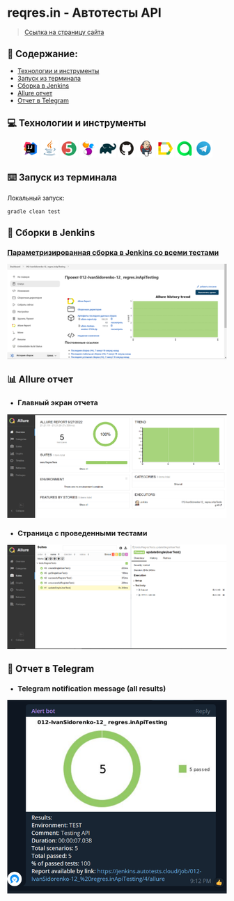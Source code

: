 #  reqres.in - Автотесты  API 
> <a target="_blank" href="https://reqres.in/">Ссылка на страницу сайта</a>

## :page_with_curl: Содержание:

- [Технологии и инструменты](#techno-технологии-и-инструменты)
- [Запуск из терминала](#arrow_forward-запуск-из-терминала)
- [Сборка в Jenkins](#jenkins-Jenkins-job)
- [Allure отчет](#report-Allure-отчет)
- [Отчет в Telegram](#telegram-Уведомление-в-Telegram-при-помощи-бота)

<a name="techno-технологии-и-инструменты"></a>
## :computer: Технологии и инструменты

<p align="center">
<img width="8%" title="IntelliJ IDEA" src="images/logo/Intelij_IDEA.svg">
<img width="8%" title="Java" src="images/logo/Java.svg">
<img width="8%" title="JUnit5" src="images/logo/JUnit5.svg">
<img width="8%" title="Selenide" src="images/logo/Selenide.svg">
<img width="8%" title="Gradle" src="images/logo/Gradle.svg">
<img width="8%" title="GitHub" src="images/logo/GitHub.svg">
<img width="8%" title="Jenkins" src="images/logo/Jenkins.svg">
<img width="8%" title="Allure Report" src="images/logo/Allure_Report.svg">
<img width="8%" title="Allure TestOps" src="images/logo/AllureTestOps.svg">
<img width="8%" title="Telegram" src="images/logo/Telegram.svg">
</p>

<a name="arrow_forward-запуск-из-терминала"></a>
## :keyboard: Запуск из терминала
Локальный запуск:
```
gradle clean test
```

<a name="jenkins-Jenkins-job"></a>
## :robot: Сборки в Jenkins
### <a target="_blank" href="https://jenkins.autotests.cloud/job/012-IvanSidorenko-12_%20regres.inApiTesting/">Параметризированная сборка в Jenkins со всеми тестами</a>
<p align="center">
<img title="Jenkins Job Run with parameters" src="images/screenshots/Screenshot_401.png">
</p>

<a name="report-Allure-отчет"></a>
## :bar_chart: Allure отчет
- ### Главный экран отчета
<p align="center">
<img title="Allure Overview Dashboard" src="images/screenshots/Screenshot_402.png">
</p>

- ### Страница с проведенными тестами
<p align="center">
<img title="Allure Test Page" src="images/screenshots/Screenshot_403.png">
</p>


<a name="telegram-Уведомление-в-Telegram-при-помощи-бота"></a>
## :robot: Отчет в Telegram
- ### Telegram notification message (all results)
<p align="center">
  <img src="images/screenshots/Screenshot_399.png" alt="job">
</p>